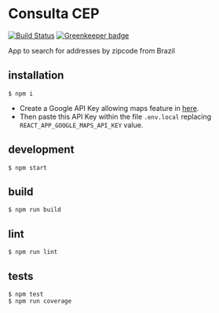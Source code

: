 # Consulta CEP

[![Build Status](https://travis-ci.org/marcelorl/consulta-cep.svg?branch=master)](https://travis-ci.org/marcelorl/consulta-cep) [![Greenkeeper badge](https://badges.greenkeeper.io/marcelorl/consulta-cep.svg)](https://greenkeeper.io/)

App to search for addresses by zipcode from Brazil

## installation

```
$ npm i
```

 - Create a Google API Key allowing maps feature in [here](https://cloud.google.com/maps-platform/?__utma=102347093.1222537744.1539235609.1555578768.1555578768.1&__utmb=102347093.0.10.1555578768&__utmc=102347093&__utmx=-&__utmz=102347093.1555578768.1.1.utmcsr=google|utmccn=(organic)|utmcmd=organic|utmctr=(not%20provided)&__utmv=-&__utmk=160591421&_ga=2.60080429.1888402051.1555577720-1222537744.1539235609#get-started).
 - Then paste this API Key within the file `.env.local` replacing `REACT_APP_GOOGLE_MAPS_API_KEY` value.

## development

```
$ npm start
```

## build

```
$ npm run build
```

## lint

```
$ npm run lint
```

## tests

```
$ npm test
$ npm run coverage
```
